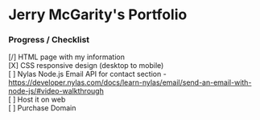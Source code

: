# Jerry McGarity's Portfolio
### Progress / Checklist
[/] HTML page with my information <br>
[X] CSS responsive design (desktop to mobile) <br>
[ ] Nylas Node.js Email API for contact section - https://developer.nylas.com/docs/learn-nylas/email/send-an-email-with-node-js/#video-walkthrough <br>
[ ] Host it on web<br>
[ ] Purchase Domain<br>
